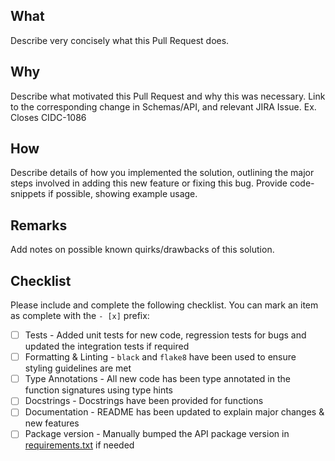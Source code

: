 ## What

Describe very concisely what this Pull Request does.

## Why

Describe what motivated this Pull Request and why this was necessary. Link to the corresponding change in Schemas/API, and relevant JIRA Issue. Ex. Closes CIDC-1086

## How

Describe details of how you implemented the solution, outlining the major steps involved in adding this new feature or fixing this bug. Provide code-snippets if possible, showing example usage.

## Remarks

Add notes on possible known quirks/drawbacks of this solution.

## Checklist

Please include and complete the following checklist. You can mark an item as complete with the `- [x]` prefix:

- [ ] Tests - Added unit tests for new code, regression tests for bugs and updated the integration tests if required
- [ ] Formatting & Linting - `black` and `flake8` have been used to ensure styling guidelines are met
- [ ] Type Annotations - All new code has been type annotated in the function signatures using type hints
- [ ] Docstrings - Docstrings have been provided for functions
- [ ] Documentation - README has been updated to explain major changes & new features
- [ ] Package version - Manually bumped the API package version in [requirements.txt](https://github.com/CIMAC-CIDC/cidc-cloud-functions/blob/master/requirements.txt#L17) if needed
